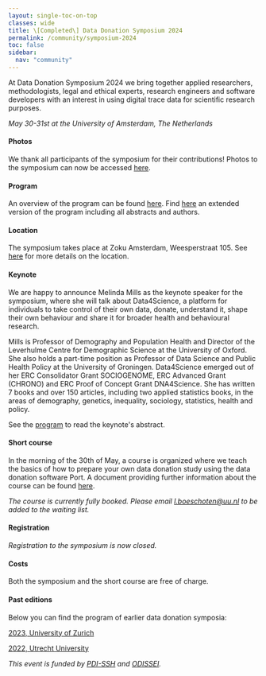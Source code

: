 ```yaml
---
layout: single-toc-on-top
classes: wide
title: \[Completed\] Data Donation Symposium 2024
permalink: /community/symposium-2024
toc: false
sidebar:
  nav: "community"
---
```


At Data Donation Symposium 2024 we bring together applied researchers, methodologists, legal and ethical experts, research engineers and software developers with an interest in using digital trace data for scientific research purposes. 

*May 30-31st at the University of Amsterdam, The Netherlands* 

#### Photos

We thank all participants of the symposium for their contributions! Photos to the symposium can now be accessed [here](https://www.superformosa.nl/2024/datadonation/).

#### Program

An overview of the program can be found [here](/assets/documents/ddsymposium_program.pdf).
Find [here](/assets/documents/ddsymposium_longprogram.pdf) an extended version of the program including all abstracts and authors.

#### Location

The symposium takes place at Zoku Amsterdam, Weesperstraat 105. See [here](https://livezoku.com/amsterdam/location-directions/) for more details on the location.

#### Keynote

We are happy to announce Melinda Mills as the keynote speaker for the symposium, where she will talk about Data4Science, a platform for individuals to take control of their own data, donate, understand it, shape their own behaviour and share it for broader health and behavioural research. 

Mills is Professor of Demography and Population Health and Director of the Leverhulme Centre for Demographic Science at the University of Oxford. She also holds a part-time position as Professor of Data Science and Public Health Policy at the University of Groningen. Data4Science emerged out of her ERC Consolidator Grant SOCIOGENOME, ERC Advanced Grant (CHRONO) and ERC Proof of Concept Grant DNA4Science. She has written 7 books and over 150 articles, including two applied statistics books, in the areas of demography, genetics, inequality, sociology, statistics, health and policy.

See the [program](/assets/documents/ddsymposium_program.pdf) to read the keynote's abstract.

#### Short course

In the morning of the 30th of May, a course is organized where we teach the basics of how to prepare your own data donation study using the data donation software Port. A document providing further information about the course can be found [here](/assets/documents/ddsymposium_short_course.pdf).

*The course is currently fully booked. Please email [l.boeschoten@uu.nl](mailto:l.boeschoten@uu.nl?subject=Waiting%20List:%20Short%20Course%20Data%20Donation) to be added to the waiting list.*

#### Registration

*Registration to the symposium is now closed.*

#### Costs

Both the symposium and the short course are free of charge.

#### Past editions

Below you can find the program of earlier data donation symposia: 

[2023, University of Zurich](https://datadonation.uzh.ch/en/symposium-2023/) 

[2022, Utrecht University](https://hds.sites.uu.nl/2022/01/15/data-donation-day/)


*This event is funded by [PDI-SSH](https://pdi-ssh.nl/) and [ODISSEI](https://odissei-data.nl/).*
